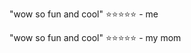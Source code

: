 "wow so fun and cool" ⭐⭐⭐⭐⭐ - me                                                              



"wow so fun and cool" ⭐⭐⭐⭐⭐ - my mom
